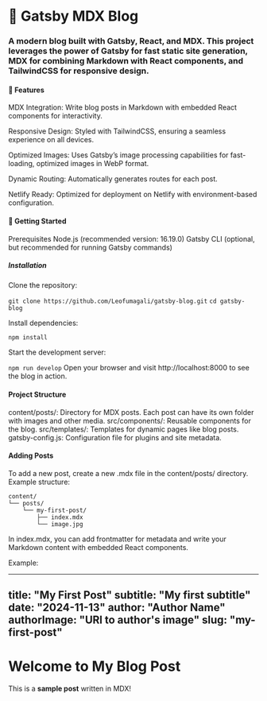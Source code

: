 # 📝 Gatsby MDX Blog #
### A modern blog built with Gatsby, React, and MDX. This project leverages the power of Gatsby for fast static site generation, MDX for combining Markdown with React components, and TailwindCSS for responsive design. ###

#### 🌟 Features

MDX Integration: Write blog posts in Markdown with embedded React components for interactivity.

Responsive Design: Styled with TailwindCSS, ensuring a seamless experience on all devices.

Optimized Images: Uses Gatsby’s image processing capabilities for fast-loading, optimized images in WebP format.

Dynamic Routing: Automatically generates routes for each post.

Netlify Ready: Optimized for deployment on Netlify with environment-based configuration.

#### 🚀 Getting Started
Prerequisites
Node.js (recommended version: 16.19.0)
Gatsby CLI (optional, but recommended for running Gatsby commands)

##### Installation

Clone the repository:

`git clone https://github.com/Leofumagali/gatsby-blog.git`
`cd gatsby-blog`

Install dependencies:

`npm install`

Start the development server:

`npm run develop`
Open your browser and visit http://localhost:8000 to see the blog in action.

#### Project Structure
content/posts/: Directory for MDX posts. Each post can have its own folder with images and other media.
src/components/: Reusable components for the blog.
src/templates/: Templates for dynamic pages like blog posts.
gatsby-config.js: Configuration file for plugins and site metadata.

#### Adding Posts
To add a new post, create a new .mdx file in the content/posts/ directory. Example structure:

    content/
    └── posts/
        └── my-first-post/
            ├── index.mdx
            └── image.jpg
        

In index.mdx, you can add frontmatter for metadata and write your Markdown content with embedded React components.

Example:

---
title: "My First Post"
subtitle: "My first subtitle"
date: "2024-11-13"
author: "Author Name"
authorImage: "URl to author's image"
slug: "my-first-post"
---

# Welcome to My Blog Post

This is a **sample post** written in MDX!